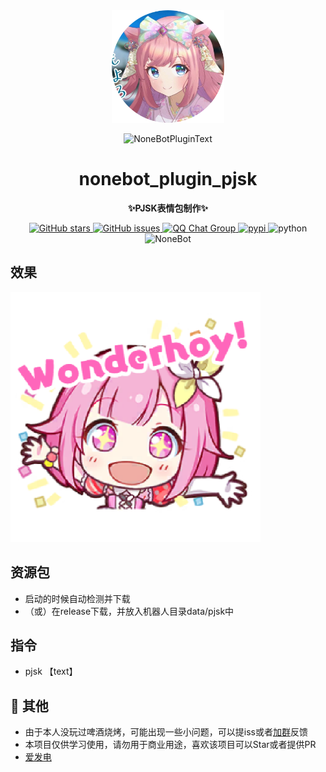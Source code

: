 <div align="center">
  <img src="https://raw.githubusercontent.com/Agnes4m/nonebot_plugin_l4d2_server/main/image/logo.png" width="180" height="180"  alt="AgnesDigitalLogo">
  <br>
  <p><img src="https://s2.loli.net/2022/06/16/xsVUGRrkbn1ljTD.png" width="240" alt="NoneBotPluginText"></p>
</div>

<div align="center">

# nonebot_plugin_pjsk

__✨PJSK表情包制作✨__

<a href="https://github.com/Agnes4m/nonebot_plugin_pjsk/stargazers">
        <img alt="GitHub stars" src="https://img.shields.io/github/stars/Agnes4m/nonebot_plugin_pjsk" alt="stars">
</a>
<a href="https://github.com/Agnes4m/nonebot_plugin_pjsk/issues">
        <img alt="GitHub issues" src="https://img.shields.io/github/issues/Agnes4m/nonebot_plugin_pjsk" alt="issues">
</a>
<a href="https://jq.qq.com/?_wv=1027&k=l82tMuPG">
        <img src="https://img.shields.io/badge/QQ%E7%BE%A4-424506063-orange?style=flat-square" alt="QQ Chat Group">
</a>
<a href="https://pypi.python.org/pypi/nonebot_plugin_pjsk">
        <img src="https://img.shields.io/pypi/v/nonebot_plugin_pjsk.svg" alt="pypi">
</a>
    <img src="https://img.shields.io/badge/python-3.8+-blue.svg" alt="python">
    <img src="https://img.shields.io/badge/nonebot-2.0.0-red.svg" alt="NoneBot">
</div>

## 效果

<img src="https://raw.githubusercontent.com/Agnes4m/nonebot_plugin_pjsk/main/test.png" width="400" height="400"  alt="pjsk_test">

## 资源包

- 启动的时候自动检测并下载
- （或）在release下载，并放入机器人目录data/pjsk中

## 指令

- pjsk 【text】

## 🙈 其他

- 由于本人没玩过啤酒烧烤，可能出现一些小问题，可以提iss或者[加群](https://jq.qq.com/?_wv=1027&k=l82tMuPG)反馈
- 本项目仅供学习使用，请勿用于商业用途，喜欢该项目可以Star或者提供PR
- [爱发电](https://afdian.net/a/agnes_digital)

